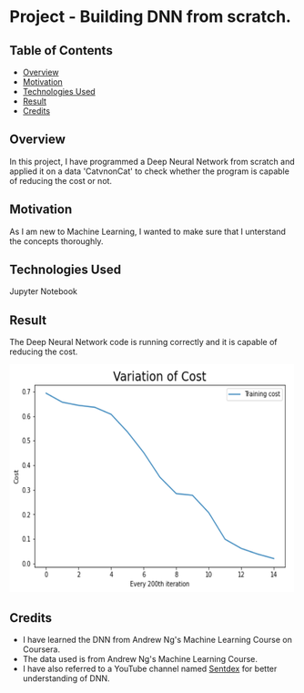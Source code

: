 # Project - Building DNN from scratch.

## Table of Contents
- [Overview](#Overview)
- [Motivation](#Motivation)
- [Technologies Used](#Technologies-Used)
- [Result](#Result)
- [Credits](#Credits)

## Overview
In this project, I have programmed a Deep Neural Network from scratch and applied it on a data 'CatvnonCat' to check whether the program is capable of reducing the cost or not.

## Motivation
As I am new to Machine Learning, I wanted to make sure that I unterstand the concepts thoroughly.

## Technologies Used
Jupyter Notebook

## Result
The Deep Neural Network code is running correctly and it is capable of reducing the cost.

<img src = "https://github.com/Parnni/Projects/blob/main/Machine%20Learning/0_Images/DNN.PNG" width = "500" height="400"/>

## Credits
- I have learned the DNN from Andrew Ng's Machine Learning Course on Coursera.
- The data used is from Andrew Ng's Machine Learning Course.
- I have also referred to a YouTube channel named [Sentdex](https://www.youtube.com/channel/UCfzlCWGWYyIQ0aLC5w48gBQ) for better understanding of DNN.
